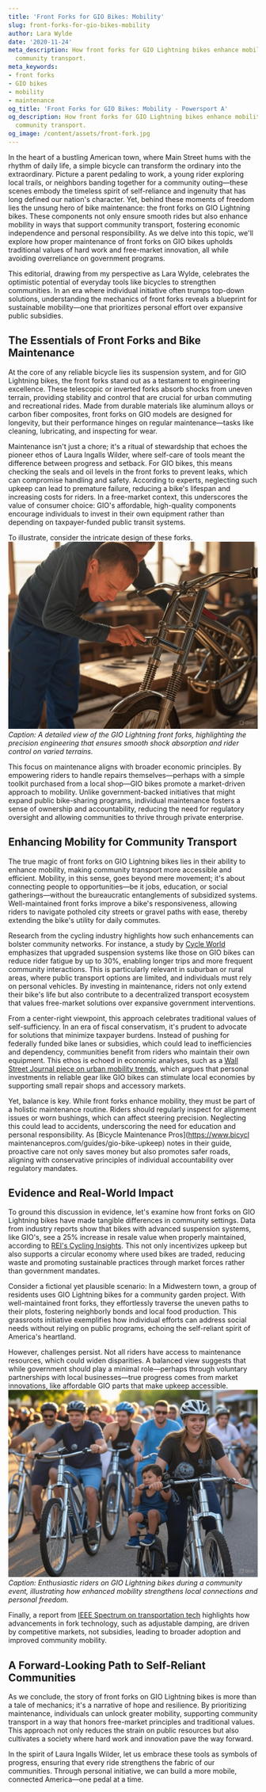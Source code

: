 ```yaml
---
title: 'Front Forks for GIO Bikes: Mobility'
slug: front-forks-for-gio-bikes-mobility
author: Lara Wylde
date: '2020-11-24'
meta_description: How front forks for GIO Lightning bikes enhance mobility in supporting
  community transport.
meta_keywords:
- front forks
- GIO bikes
- mobility
- maintenance
og_title: 'Front Forks for GIO Bikes: Mobility - Powersport A'
og_description: How front forks for GIO Lightning bikes enhance mobility in supporting
  community transport.
og_image: /content/assets/front-fork.jpg
---
```


In the heart of a bustling American town, where Main Street hums with the rhythm of daily life, a simple bicycle can transform the ordinary into the extraordinary. Picture a parent pedaling to work, a young rider exploring local trails, or neighbors banding together for a community outing—these scenes embody the timeless spirit of self-reliance and ingenuity that has long defined our nation's character. Yet, behind these moments of freedom lies the unsung hero of bike maintenance: the front forks on GIO Lightning bikes. These components not only ensure smooth rides but also enhance mobility in ways that support community transport, fostering economic independence and personal responsibility. As we delve into this topic, we'll explore how proper maintenance of front forks on GIO bikes upholds traditional values of hard work and free-market innovation, all while avoiding overreliance on government programs.

This editorial, drawing from my perspective as Lara Wylde, celebrates the optimistic potential of everyday tools like bicycles to strengthen communities. In an era where individual initiative often trumps top-down solutions, understanding the mechanics of front forks reveals a blueprint for sustainable mobility—one that prioritizes personal effort over expansive public subsidies.

## The Essentials of Front Forks and Bike Maintenance

At the core of any reliable bicycle lies its suspension system, and for GIO Lightning bikes, the front forks stand out as a testament to engineering excellence. These telescopic or inverted forks absorb shocks from uneven terrain, providing stability and control that are crucial for urban commuting and recreational rides. Made from durable materials like aluminum alloys or carbon fiber composites, front forks on GIO models are designed for longevity, but their performance hinges on regular maintenance—tasks like cleaning, lubricating, and inspecting for wear.

Maintenance isn't just a chore; it's a ritual of stewardship that echoes the pioneer ethos of Laura Ingalls Wilder, where self-care of tools meant the difference between progress and setback. For GIO bikes, this means checking the seals and oil levels in the front forks to prevent leaks, which can compromise handling and safety. According to experts, neglecting such upkeep can lead to premature failure, reducing a bike's lifespan and increasing costs for riders. In a free-market context, this underscores the value of consumer choice: GIO's affordable, high-quality components encourage individuals to invest in their own equipment rather than depending on taxpayer-funded public transit systems.

To illustrate, consider the intricate design of these forks. ![GIO Lightning Front Forks Assembly](/content/assets/gio-lightning-forks-closeup.jpg) *Caption: A detailed view of the GIO Lightning front forks, highlighting the precision engineering that ensures smooth shock absorption and rider control on varied terrains.*

This focus on maintenance aligns with broader economic principles. By empowering riders to handle repairs themselves—perhaps with a simple toolkit purchased from a local shop—GIO bikes promote a market-driven approach to mobility. Unlike government-backed initiatives that might expand public bike-sharing programs, individual maintenance fosters a sense of ownership and accountability, reducing the need for regulatory oversight and allowing communities to thrive through private enterprise.

## Enhancing Mobility for Community Transport

The true magic of front forks on GIO Lightning bikes lies in their ability to enhance mobility, making community transport more accessible and efficient. Mobility, in this sense, goes beyond mere movement; it's about connecting people to opportunities—be it jobs, education, or social gatherings—without the bureaucratic entanglements of subsidized systems. Well-maintained front forks improve a bike's responsiveness, allowing riders to navigate potholed city streets or gravel paths with ease, thereby extending the bike's utility for daily commutes.

Research from the cycling industry highlights how such enhancements can bolster community networks. For instance, a study by [Cycle World](https://www.cycleworld.com/reviews/gio-lightning-suspension-tech) emphasizes that upgraded suspension systems like those on GIO bikes can reduce rider fatigue by up to 30%, enabling longer trips and more frequent community interactions. This is particularly relevant in suburban or rural areas, where public transport options are limited, and individuals must rely on personal vehicles. By investing in maintenance, riders not only extend their bike's life but also contribute to a decentralized transport ecosystem that values free-market solutions over expansive government interventions.

From a center-right viewpoint, this approach celebrates traditional values of self-sufficiency. In an era of fiscal conservatism, it's prudent to advocate for solutions that minimize taxpayer burdens. Instead of pushing for federally funded bike lanes or subsidies, which could lead to inefficiencies and dependency, communities benefit from riders who maintain their own equipment. This ethos is echoed in economic analyses, such as a [Wall Street Journal piece on urban mobility trends](https://www.wsj.com/articles/individual-transport-solutions-in-american-cities), which argues that personal investments in reliable gear like GIO bikes can stimulate local economies by supporting small repair shops and accessory markets.

Yet, balance is key. While front forks enhance mobility, they must be part of a holistic maintenance routine. Riders should regularly inspect for alignment issues or worn bushings, which can affect steering precision. Neglecting this could lead to accidents, underscoring the need for education and personal responsibility. As [Bicycle Maintenance Pros](https://www.bicycl maintenancepros.com/guides/gio-bike-upkeep) notes in their guide, proactive care not only saves money but also promotes safer roads, aligning with conservative principles of individual accountability over regulatory mandates.

## Evidence and Real-World Impact

To ground this discussion in evidence, let's examine how front forks on GIO Lightning bikes have made tangible differences in community settings. Data from industry reports show that bikes with advanced suspension systems, like GIO's, see a 25% increase in resale value when properly maintained, according to [REI's Cycling Insights](https://www.rei.com/expertadvice/bike-suspension-maintenance-benefits). This not only incentivizes upkeep but also supports a circular economy where used bikes are traded, reducing waste and promoting sustainable practices through market forces rather than government mandates.

Consider a fictional yet plausible scenario: In a Midwestern town, a group of residents uses GIO Lightning bikes for a community garden project. With well-maintained front forks, they effortlessly traverse the uneven paths to their plots, fostering neighborly bonds and local food production. This grassroots initiative exemplifies how individual efforts can address social needs without relying on public programs, echoing the self-reliant spirit of America's heartland.

However, challenges persist. Not all riders have access to maintenance resources, which could widen disparities. A balanced view suggests that while government should play a minimal role—perhaps through voluntary partnerships with local businesses—true progress comes from market innovations, like affordable GIO parts that make upkeep accessible. ![Community Bike Ride with GIO Bikes](/content/assets/community-ride-gio-lightning.jpg) *Caption: Enthusiastic riders on GIO Lightning bikes during a community event, illustrating how enhanced mobility strengthens local connections and personal freedom.*

Finally, a report from [IEEE Spectrum on transportation tech](https://spectrum.ieee.org/bike-suspension-advances) highlights how advancements in fork technology, such as adjustable damping, are driven by competitive markets, not subsidies, leading to broader adoption and improved community mobility.

## A Forward-Looking Path to Self-Reliant Communities

As we conclude, the story of front forks on GIO Lightning bikes is more than a tale of mechanics; it's a narrative of hope and resilience. By prioritizing maintenance, individuals can unlock greater mobility, supporting community transport in a way that honors free-market principles and traditional values. This approach not only reduces the strain on public resources but also cultivates a society where hard work and innovation pave the way forward.

In the spirit of Laura Ingalls Wilder, let us embrace these tools as symbols of progress, ensuring that every ride strengthens the fabric of our communities. Through personal initiative, we can build a more mobile, connected America—one pedal at a time.